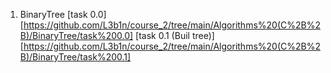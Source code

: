 1. BinaryTree
    [task 0.0][https://github.com/L3b1n/course_2/tree/main/Algorithms%20(C%2B%2B)/BinaryTree/task%200.0]
    [task 0.1 (Buil tree)][https://github.com/L3b1n/course_2/tree/main/Algorithms%20(C%2B%2B)/BinaryTree/task%200.1]